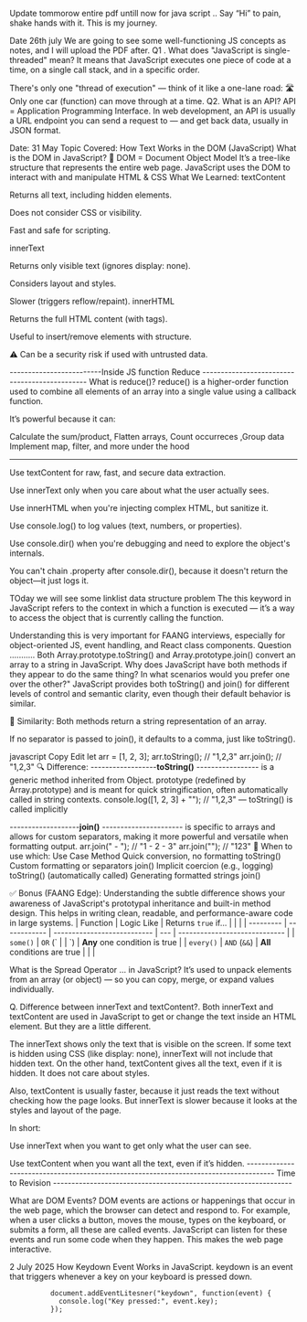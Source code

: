 Update tommorow  entire pdf untill now for java script .. 
Say “Hi” to pain, shake hands with it. This is my journey.


Date 26th july 
We are going to see some well-functioning JS concepts as notes, and I will upload the PDF after.
Q1 . What does "JavaScript is single-threaded" mean?
It means that JavaScript executes one piece of code at a time, on a single call stack, and in a specific order.

There's only one "thread of execution" — think of it like a one-lane road:
🛣 Only one car (function) can move through at a time.
Q2. What is an API?
API = Application Programming Interface. In web development, an API is usually a URL endpoint you can send a request to — and get back data, usually in JSON format.




Date: 31 May
Topic Covered: How Text Works in the DOM (JavaScript)
What is the DOM in JavaScript?
🔹 DOM = Document Object Model
It’s a tree-like structure that represents the entire web page.
JavaScript uses the DOM to interact with and manipulate HTML & CSS
 What We Learned:
textContent

Returns all text, including hidden elements.

Does not consider CSS or visibility.

Fast and safe for scripting.

innerText

Returns only visible text (ignores display: none).

Considers layout and styles.

Slower (triggers reflow/repaint).
innerHTML

Returns the full HTML content (with tags).

Useful to insert/remove elements with structure.

⚠️ Can be a security risk if used with untrusted data.


-------------------------Inside JS function Reduce ----------------------------------------------
What is reduce()?
reduce() is a higher-order function used to combine all elements of an array into a single value using a callback function.

It’s powerful because it can:

Calculate the  sum/product, Flatten arrays, Count occurreces ,Group data
Implement map, filter, and more under the hood

****



Use textContent for raw, fast, and secure data extraction.

Use innerText only when you care about what the user actually sees.

Use innerHTML when you're injecting complex HTML, but sanitize it.

Use console.log() to log values (text, numbers, or properties).

Use console.dir() when you're debugging and need to explore the object's internals.

You can't chain .property after console.dir(), because it doesn't return the object—it just logs it.


TOday we will see some linklist data structure problem 
The this keyword in JavaScript refers to the context in which a function is executed — it’s a way to access the object that is currently calling the function.

Understanding this is very important for FAANG interviews, especially for object-oriented JS, event handling, and React class components.
Question ........... Both Array.prototype.toString() and Array.prototype.join() convert an array to a string in JavaScript. Why does JavaScript have both methods if they appear to do the same thing? In what scenarios would you prefer one over the other?"
JavaScript provides both toString() and join() for different levels of control and semantic clarity, even though their default behavior is similar.

🧠 Similarity:
Both methods return a string representation of an array.

If no separator is passed to join(), it defaults to a comma, just like toString().

javascript
Copy
Edit
let arr = [1, 2, 3];
arr.toString(); // "1,2,3"
arr.join();     // "1,2,3"
🔍 Difference:
------------------**toString()** ----------------- is a generic method inherited from Object. prototype (redefined by Array.prototype) and is meant for quick stringification, often automatically called in string contexts.
console.log([1, 2, 3] + ""); // "1,2,3" — toString() is called implicitly


-------------------**join()** ---------------------- is specific to arrays and allows for custom separators, making it more powerful and versatile when formatting output.
arr.join(" - "); // "1 - 2 - 3"
arr.join("");    // "123"
🚀 When to use which:
Use Case	Method
Quick conversion, no formatting	toString()
Custom formatting or separators	join()
Implicit coercion (e.g., logging)	toString() (automatically called)
Generating formatted strings	join()

✅ Bonus (FAANG Edge):
Understanding the subtle difference shows your awareness of JavaScript's prototypal inheritance and built-in method design. This helps in writing clean, readable, and performance-aware code in large systems.
| Function  | Logic Like   | Returns `true` if...        |     |                               |
| --------- | ------------ | --------------------------- | --- | ----------------------------- |
| `some()`  | `OR` (\`     |                             | \`) | **Any** one condition is true |
| `every()` | `AND` (`&&`) | **All** conditions are true |     |                               |

What is the Spread Operator ... in JavaScript?
It’s used to unpack elements from an array (or object) — so you can copy, merge, or expand values individually.

Q. Difference between innerText and textContent?.
Both innerText and textContent are used in JavaScript to get or change the text inside an HTML element. But they are a little different.

The innerText shows only the text that is visible on the screen. If some text is hidden using CSS (like display: none), innerText will not include that hidden text. On the other hand, textContent gives all the text, even if it is hidden. It does not care about styles.

Also, textContent is usually faster, because it just reads the text without checking how the page looks. But innerText is slower because it looks at the styles and layout of the page.

In short:

Use innerText when you want to get only what the user can see.

Use textContent when you want all the text, even if it’s hidden.
-------------------------------------------------------------------------------------  Time to Revision -----------------------------------------------------------------

 What are DOM Events?
DOM events are actions or happenings that occur in the web page, which the browser can detect and respond to. For example, when a user clicks a button, moves the mouse, types on the keyboard, or submits a form, all these are called events. JavaScript can listen for these events and run some code when they happen. This makes the web page interactive.



2 July 2025 
How Keydown Event Works in JavaScript.
keydown is an event that triggers whenever a key on your keyboard is pressed down.

              document.addEventLitesner("keydown", function(event) {
                console.log("Key pressed:", event.key);
              });
